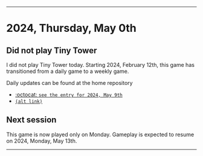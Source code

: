 
***

# 2024, Thursday, May 0th

## Did not play Tiny Tower

<!-- TODO: For each weekly entry, make sure the date is correct. The day of the week should be modified in 4 places !-->

I did not play Tiny Tower today. Starting 2024, February 12th, this game has transitioned from a daily game to a weekly game.

Daily updates can be found at the home repository

- [:octocat: `see the entry for 2024, May 9th`](https://github.com/seanpm2001/SeansLifeArchive_Images_TinyTower/tree/master/tiny%20tower/2024/05_May/09/) 
- [`(alt link)`](/tiny%20tower/2024/05_May/09/)

## Next session

This game is now played only on Monday. Gameplay is expected to resume on 2024, Monday, May 13th.

***

